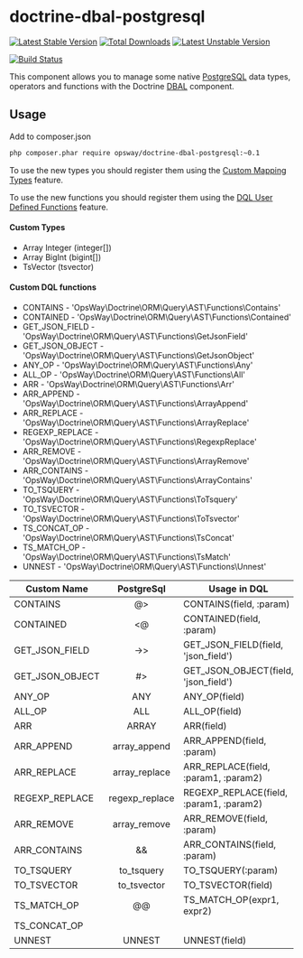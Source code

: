 doctrine-dbal-postgresql
=========================
[![Latest Stable Version](https://poser.pugx.org/opsway/doctrine-dbal-postgresql/v/stable)](https://packagist.org/packages/opsway/doctrine-dbal-postgresql) [![Total Downloads](https://poser.pugx.org/opsway/doctrine-dbal-postgresql/downloads)](https://packagist.org/packages/opsway/doctrine-dbal-postgresql) [![Latest Unstable Version](https://poser.pugx.org/opsway/doctrine-dbal-postgresql/v/unstable)](https://packagist.org/packages/opsway/doctrine-dbal-postgresql) 

[![Build Status](https://travis-ci.org/opsway/doctrine-dbal-postgresql.svg)](https://travis-ci.org/opsway/doctrine-dbal-postgresql)


This component allows you to manage some native [PostgreSQL](http://www.postgresql.org)
data types, operators and functions with the Doctrine [DBAL](http://www.doctrine-project.org/projects/dbal.html) component.

Usage
-----

Add to composer.json
```bash
php composer.phar require opsway/doctrine-dbal-postgresql:~0.1
```
To use the new types you should register them using the [Custom Mapping Types](https://doctrine-dbal.readthedocs.org/en/latest/reference/types.html#custom-mapping-types) feature.

To use the new functions you should register them using the [DQL User Defined Functions](http://docs.doctrine-project.org/projects/doctrine-orm/en/latest/cookbook/dql-user-defined-functions.html) feature.

#### Custom Types

* Array Integer (integer[])
* Array BigInt (bigint[])
* TsVector (tsvector)



#### Custom DQL functions

* CONTAINS -        'OpsWay\Doctrine\ORM\Query\AST\Functions\Contains'
* CONTAINED -       'OpsWay\Doctrine\ORM\Query\AST\Functions\Contained'
* GET_JSON_FIELD -  'OpsWay\Doctrine\ORM\Query\AST\Functions\GetJsonField'
* GET_JSON_OBJECT - 'OpsWay\Doctrine\ORM\Query\AST\Functions\GetJsonObject'
* ANY_OP -          'OpsWay\Doctrine\ORM\Query\AST\Functions\Any'
* ALL_OP -          'OpsWay\Doctrine\ORM\Query\AST\Functions\All'
* ARR -             'OpsWay\Doctrine\ORM\Query\AST\Functions\Arr'
* ARR_APPEND -      'OpsWay\Doctrine\ORM\Query\AST\Functions\ArrayAppend'
* ARR_REPLACE -     'OpsWay\Doctrine\ORM\Query\AST\Functions\ArrayReplace'
* REGEXP_REPLACE -  'OpsWay\Doctrine\ORM\Query\AST\Functions\RegexpReplace'
* ARR_REMOVE -      'OpsWay\Doctrine\ORM\Query\AST\Functions\ArrayRemove'
* ARR_CONTAINS -    'OpsWay\Doctrine\ORM\Query\AST\Functions\ArrayContains'
* TO_TSQUERY -      'OpsWay\Doctrine\ORM\Query\AST\Functions\ToTsquery'
* TO_TSVECTOR -     'OpsWay\Doctrine\ORM\Query\AST\Functions\ToTsvector'
* TS_CONCAT_OP -    'OpsWay\Doctrine\ORM\Query\AST\Functions\TsConcat'
* TS_MATCH_OP -     'OpsWay\Doctrine\ORM\Query\AST\Functions\TsMatch'
* UNNEST -          'OpsWay\Doctrine\ORM\Query\AST\Functions\Unnest'
  
| Custom Name     | PostgreSql    | Usage in DQL                           | Result in SQL                |
|-----------------|:-------------:|----------------------------------------|------------------------------|
| CONTAINS        |      @>       | CONTAINS(field, :param)                | (field @> '{value}')         |
| CONTAINED       |      <@       | CONTAINED(field, :param)               | (field <@ '{value}')         |
| GET_JSON_FIELD  |      ->>      | GET_JSON_FIELD(field, 'json_field')    | (table_field->>'json_field') |
| GET_JSON_OBJECT |      #>       | GET_JSON_OBJECT(field, 'json_field')   | (table_field#>'json_field')  |
| ANY_OP          |      ANY      | ANY_OP(field)                          | ANY(field)                   |
| ALL_OP          |      ALL      | ALL_OP(field)                          | ALL(field)                   |
| ARR             |     ARRAY     | ARR(field)                             | ARRAY[field]                 |
| ARR_APPEND      | array_append  | ARR_APPEND(field, :param)              | array_append(field, param)   |
| ARR_REPLACE     | array_replace | ARR_REPLACE(field, :param1, :param2)   | array_replace(field, p1, p2) |
| REGEXP_REPLACE  | regexp_replace| REGEXP_REPLACE(field, :param1, :param2)| regexp_replace(field, p1, p2)|
| ARR_REMOVE      | array_remove  | ARR_REMOVE(field, :param)              | array_remove(field, param)   |
| ARR_CONTAINS    |      &&       | ARR_CONTAINS(field, :param)            | (field && param)             |
| TO_TSQUERY      |   to_tsquery  | TO_TSQUERY(:param)                     | to_tsquery('param')          |
| TO_TSVECTOR     |  to_tsvector  | TO_TSVECTOR(field)                     | to_tsvector(field)           |
| TS_MATCH_OP     |      @@       | TS_MATCH_OP(expr1, expr2)              | expr1 @@ expr2               |
| TS_CONCAT_OP    |      ||       | TS_CONCAT_OP(expr1, expr2, ....)       | (expr1 || expr2 || ...)      |
| UNNEST          |    UNNEST     | UNNEST(field)                          | UNNEST(field)                |

